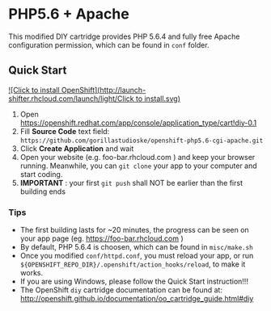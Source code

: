 # PHP5.6 + Apache 

This modified DIY cartridge provides PHP 5.6.4 and fully free Apache configuration permission, which can be found in `conf` folder.

## Quick Start

[![Click to install OpenShift](http://launch-shifter.rhcloud.com/launch/light/Click to install.svg)](https://openshift.redhat.com/app/console/application_type/custom?&cartridges[]=diy-0.1&initial_git_url=https://github.com/gorillastudioske/openshift-php5.6-cgi-apache.git&name=php)

1. Open https://openshift.redhat.com/app/console/application_type/cart!diy-0.1 
2. Fill **Source Code** text field: `https://github.com/gorillastudioske/openshift-php5.6-cgi-apache.git`
3. Click **Create Application** and wait
4. Open your website (e.g. foo-bar.rhcloud.com ) and keep your browser running. Meanwhile, you can `git clone` your app to your computer and start coding.
5. **IMPORTANT** : your first `git push` shall NOT be earlier than the first building ends

### Tips

* The first building lasts for ~20 minutes, the progress can be seen on your app page (eg. https://foo-bar.rhcloud.com )
* By default, PHP 5.6.4 is choosen, which can be found in `misc/make.sh`
* Once you modified `conf/httpd.conf`, you must reload your app, or run `${OPENSHIFT_REPO_DIR}/.openshift/action_hooks/reload`, to make it works.
* If you are using Windows, please follow the Quick Start instruction!!!
* The OpenShift `diy` cartridge documentation can be found at:
http://openshift.github.io/documentation/oo_cartridge_guide.html#diy
